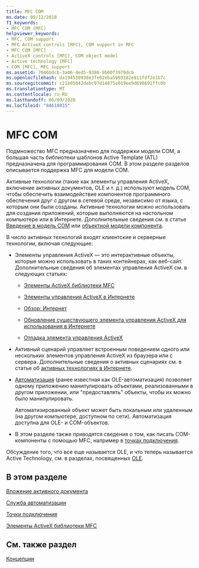 ```yaml
---
title: MFC COM
ms.date: 09/12/2018
f1_keywords:
- MFC COM (MFC)
helpviewer_keywords:
- MFC, COM support
- MFC ActiveX controls [MFC], COM support in MFC
- MFC COM [MFC]
- ActiveX controls [MFC], COM object model
- Active technology [MFC]
- COM [MFC], MFC support
ms.assetid: 7646bdcb-3a06-4ed5-9386-9b00f3979dcb
ms.openlocfilehash: da194510938e3fe02eba5993182e811fdf2e1b7c
ms.sourcegitcommit: c21b05042debc97d14875e019ee9d698691ffc0b
ms.translationtype: MT
ms.contentlocale: ru-RU
ms.lasthandoff: 06/09/2020
ms.locfileid: "84618015"
---
```

# <a name="mfc-com"></a>MFC COM

Подмножество MFC предназначено для поддержки модели COM, а большая часть библиотеки шаблонов Active Template (ATL) предназначена для программирования COM. В этом разделе разделов описывается поддержка MFC для модели COM.

Активные технологии (такие как элементы управления ActiveX, включение активных документов, OLE и т. д.) используют модель COM, чтобы обеспечить взаимодействие компонентов программного обеспечения друг с другом в сетевой среде, независимо от языка, с которым они были созданы. Активные технологии можно использовать для создания приложений, которые выполняются на настольном компьютере или в Интернете. Дополнительные сведения см. в статье [Введение в модель COM](../atl/introduction-to-com.md) или [объектной модели компонента](/windows/win32/com/the-component-object-model).

В число активных технологий входят клиентские и серверные технологии, включая следующие:

- Элементы управления ActiveX — это интерактивные объекты, которые можно использовать в таких контейнерах, как веб-сайт. Дополнительные сведения об элементах управления ActiveX см. в следующих статьях:

  - [Элементы ActiveX библиотеки MFC](mfc-activex-controls.md)

  - [Элементы управления ActiveX в Интернете](activex-controls-on-the-internet.md)

  - [Обзор: Интернет](mfc-internet-programming-basics.md)

  - [Обновление существующего элемента управления ActiveX для использования в Интернете](upgrading-an-existing-activex-control.md)

  - [Отладка элемента управления ActiveX](/visualstudio/debugger/how-to-debug-an-activex-control)

- Активный сценарий управляет встроенным поведением одного или нескольких элементов управления ActiveX из браузера или с сервера. Дополнительные сведения о активных сценариях см. в статье об [активных технологиях в Интернете](active-technology-on-the-internet.md).

- [Автоматизация](automation.md) (ранее известная как OLE-автоматизация) позволяет одному приложению манипулировать объектами, реализованными в другом приложении, или "предоставлять" объекты, чтобы их можно было манипулировать.

   Автоматизированный объект может быть локальным или удаленным (на другом компьютере, доступном по сети). Автоматизация доступна для OLE- и COM-объектов.

- В этом разделе также приводятся сведения о том, как писать COM-компоненты с помощью MFC, например в [точках подключения](connection-points.md).

Обсуждение того, что все еще называется OLE, и что теперь называется Active Technology, см. в разделах, посвященных [OLE](ole-in-mfc.md).

## <a name="in-this-section"></a>В этом разделе

[Вложение активного документа](active-document-containment.md)

[Служба автоматизации](automation.md)

[Точки подключения](connection-points.md)

[Элементы ActiveX библиотеки MFC](mfc-activex-controls.md)

## <a name="see-also"></a>См. также раздел

[Концепции](mfc-concepts.md)
